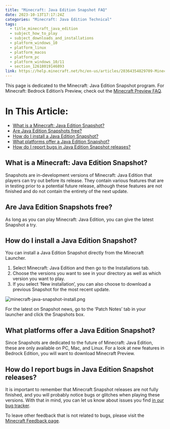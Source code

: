 ```yaml
---
title: "Minecraft: Java Edition Snapshot FAQ"
date: 2023-10-13T17:17:24Z
categories: "Minecraft: Java Edition Technical"
tags:
  - title_minecraft_java_edition
  - subject_how_to_play
  - subject_downloads_and_installations
  - platform_windows_10
  - platform_linux
  - platform_macos
  - platform_pc
  - platform_windows_10/11
  - section_12618019146893
link: https://help.minecraft.net/hc/en-us/articles/20364354829709-Minecraft-Java-Edition-Snapshot-FAQ
---
```


This page is dedicated to the Minecraft: Java Edition Snapshot program. For Minecraft: Bedrock Edition’s Preview, check out the [Minecraft Preview FAQ](https://help.minecraft.net/hc/en-us/articles/4423653831821).

# In This Article:

- [What is a Minecraft: Java Edition Snapshot?](https://minecrafthelp.zendesk.com/hc/en-us/articles/undefined#h_01HCMZVXGNV04K5YXNW6QY7WS6)
- [Are Java Edition Snapshots free?](https://minecrafthelp.zendesk.com/hc/en-us/articles/undefined#h_01HCMZVXGN0QWH2603XTC5GH55)
- [How do I install a Java Edition Snapshot?](https://minecrafthelp.zendesk.com/hc/en-us/articles/undefined#h_01HCMZVXGN3WQY0GJA17451MJ2)
- [What platforms offer a Java Edition Snapshot?](https://minecrafthelp.zendesk.com/hc/en-us/articles/undefined#h_01HCMZVXGN69ATBR7X4QVXNAN8)
- [How do I report bugs in Java Edition Snapshot releases?](https://minecrafthelp.zendesk.com/hc/en-us/articles/undefined#h_01HCMZVXGNQXF3C5YR62DT83Y3)

## What is a Minecraft: Java Edition Snapshot?

Snapshots are in-development versions of Minecraft: Java Edition that players can try out before its release. They contain various features that are in testing prior to a potential future release, although these features are not finished and do not contain the entirety of the next update.

## Are Java Edition Snapshots free?

As long as you can play Minecraft: Java Edition, you can give the latest Snapshot a try.

## How do I install a Java Edition Snapshot?

You can install a Java Edition Snapshot directly from the Minecraft Launcher.

1.  Select Minecraft: Java Edition and then go to the Installations tab.
2.  Choose the versions you want to see in your directory as well as which version you want to play.
3.  If you select ‘New installation’, you can also choose to download a previous Snapshot for the most recent update.

![minecraft-java-snapshot-install.png](https://minecrafthelp.zendesk.com/hc/article_attachments/20364323482381)

For the latest on Snapshot news, go to the ‘Patch Notes’ tab in your launcher and click the Snapshots box.

## What platforms offer a Java Edition Snapshot?

Since Snapshots are dedicated to the future of Minecraft: Java Edition, these are only available on PC, Mac, and Linux. For a look at new features in Bedrock Edition, you will want to download Minecraft Preview.

## How do I report bugs in Java Edition Snapshot releases?

It is important to remember that Minecraft Snapshot releases are not fully finished, and you will probably notice bugs or glitches when playing these versions. With that in mind, you can let us know about issues you find [in our bug tracker](https://minecraft.net/en-us/bugs/pc/).

To leave other feedback that is not related to bugs, please visit the [Minecraft Feedback page](https://feedback.minecraft.net/hc/en-us).

